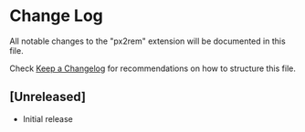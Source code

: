 # Change Log

All notable changes to the "px2rem" extension will be documented in this file.

Check [Keep a Changelog](http://keepachangelog.com/) for recommendations on how to structure this file.

## [Unreleased]

- Initial release